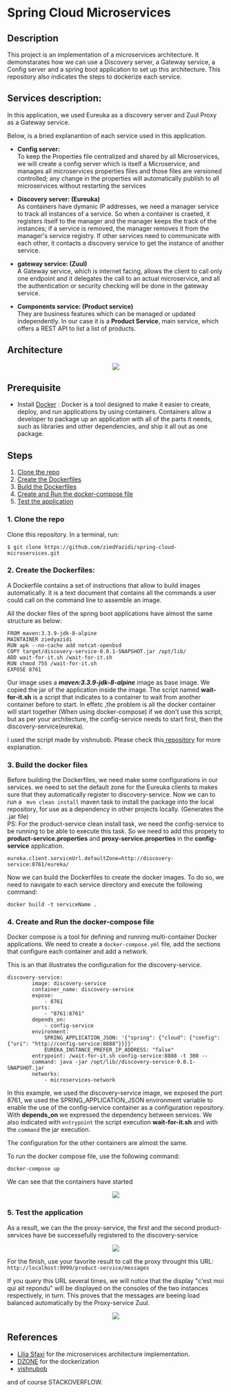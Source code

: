 # Spring Cloud Microservices
## Description
This project is an implementation of a microservices architecture. It demonstarates how we can use a Discovery server, a Gateway service, a Config server and a spring boot application to set up this architecture.
This repository also indicates the steps to dockerize each service.

## Services description:
In this application, we used Eureuka as a discovery server and Zuul Proxy as a Gateway service.

Below, is a bried explanantion of each service used in this application.
* **Config server:** <br>
To keep the Properties file centralized and shared by all Microservices, we will create a config server which is itself a Microservice, and manages all microservices properties files and  those files are versioned controlled; any change in the properties will automatically publish to all microservices without restarting the services

* **Discovery server: (Eureuka)** <br>
As containers have dymanic IP addresses, we need a manager service to track all instances of a service. So when a container is craeted, it registers itself to the manager and the manager keeps the track of the instances; if a service is removed, the manager removes it from the manager's service registry. If other services need to communicate with each other, it contacts a discovery service to get the instance of another service.

* **gateway service: (Zuul)** <br>
A Gateway service, which is internet facing, allows the client to call only one endpoint and it delegates the call to an actual microservice, and all the authentication or security checking will be done in the gateway service.

* **Components service: (Product service)** <br>
They are business features which can be managed or updated independently. In our case it is a __Product Service__, main service, which offers a REST API to list a list of products.


## Architecture

<p align="center">
  <img src="Architecture.png">
</p>
 

## Prerequisite

* Install [Docker](https://docs.docker.com/install/linux/docker-ce/ubuntu/#set-up-the-repository) : Docker is a tool designed to make it easier to create, deploy, and run applications by using containers. Containers allow a developer to package up an application with all of the parts it needs, such as libraries and other dependencies, and ship it all out as one package.


## Steps
1. [Clone the repo](#1-clone-the-repo)
2. [Create the Dockerfiles](#2-Create-the-Dockerfiles)
3. [Build the Dockerfiles](#3-Build-the-docker-files)
4. [Create and Run the docker-compose file](#4-create-and-run-the-docker-compose-file)
5. [Test the application](#5-Test-the-application)


### 1. Clone the repo

Clone this repository. In a terminal, run:

```
$ git clone https://github.com/ziedYazidi/spring-cloud-microservices.git
```

### 2. Create the Dockerfiles:
A Dockerfile contains a set of instructions that allow to build images automatically.
It is a text document that contains all the commands a user could call on the command line to assemble an image.

All the docker files of the spring boot applications have almost the same structure as below:
```
FROM maven:3.3.9-jdk-8-alpine
MAINTAINER ziedyazidi
RUN apk --no-cache add netcat-openbsd
COPY target/discovery-service-0.0.1-SNAPSHOT.jar /opt/lib/
ADD wait-for-it.sh /wait-for-it.sh
RUN chmod 755 /wait-for-it.sh
EXPOSE 8761
```

Our image uses a <em>**maven:3.3.9-jdk-8-alpine**</em> image as base image. We copied the jar of the application inside the image.
The script named **wait-for-it.sh** is a script that indicates to a container to wait from another container before to start. In effetc ,the problem is all the docker container will start together (When using docker-compose) if we don't use this script, but as per your architecture, the config-service needs to start first, then the discovery-service(eureka).

I used the script made by vishnubob. Please check this[ repository](https://github.com/vishnubob/wait-for-it) for more explanation.
### 3. Build the docker files
Before building the Dockerfiles, we need make some configurations in our services.
we need to set the default zone for the Eureuka clients to makes sure that they automatically register to discovery-service.
Now we can to run a <code> mvn clean install</code> maven task to install the package into the local repository, for use as a dependency in other projects locally. (Generates the .jar file) <br>
PS: For the product-service clean install task, we need the config-service to be running to be able to execute this task.
So we need to add this propety to **product-service.properties** and **proxy-service.properties** in the **config-service** application.
```
eureka.client.serviceUrl.defaultZone=http://discovery-service:8761/eureka/
```

Now we can build the Dockerfiles to create the docker images. To do so, we need to navigate to each service directory and execute the following command: <br>
```
docker build -t serviceName .
```

### 4. Create and Run the docker-compose file
Docker compose is a tool for defining and running multi-container Docker applications.
We need to create a <code>docker-compose.yml</code> file, add the sections that configure each container and add a network.

This is an that illustrates the configuration for the discovery-service.
```
discovery-service:
        image: discovery-service
        container_name: discovery-service
        expose:
            - 8761
        ports:
            - "8761:8761"
        depends_on:
            - config-service
        environment:
            SPRING_APPLICATION_JSON: '{"spring": {"cloud": {"config": {"uri": "http://config-service:8888"}}}}'
            EUREKA_INSTANCE_PREFER_IP_ADDRESS: "false"
        entrypoint: /wait-for-it.sh config-service:8888 -t 300 --
        command: java -jar /opt/lib//discovery-service-0.0.1-SNAPSHOT.jar
        networks:
            - microservices-network
```
In this example, we used the discovery-service image, we exposed the port 8761, we used the SPRING_APPLICATION_JSON environment variable to enable the use of the config-service container as a configuration repository.
With **depends_on** we expressed the dependency between services.
We also indicated with <code>entrypoint</code> the script execution **wait-for-it.sh** and with the <code>command</code> the jar execution.

The configuration for the other containers are almost the same.

To run the docker compose file, use the following command:
```
docker-compose up
```

We can see that the containers have started
<p align="center">
  <img src="compose.png">
</p>

### 5. Test the application
As a result, we can the the proxy-service, the first and the second product-services have be successefully registered to the discovery-service
<p align="center">
  <img src="eureuka result.png">
</p>

For the finish, use your favorite result to call the proxy throught this URL: <code>http://localhost:9999/product-service/messages</code>

If you query this URL several times, we will notice that the display "c'est moi qui ait repondu" will be displayed on the consoles of the two  instances respectively, in turn.
This proves that the messages are beeing load balanced automatically by the Proxy-service Zuul.

<p align="center">
  <img src="result.png">
</p>

## References
* [Lilia Sfaxi](https://insatunisia.github.io/TP-eServices/tp4/) for the microservices architecture implementation. 
* [DZONE](https://dzone.com/articles/buiding-microservice-using-springboot-and-docker) for the dockerization
* [vishnubob](https://github.com/vishnubob/wait-for-it)

and of course STACKOVERFLOW.